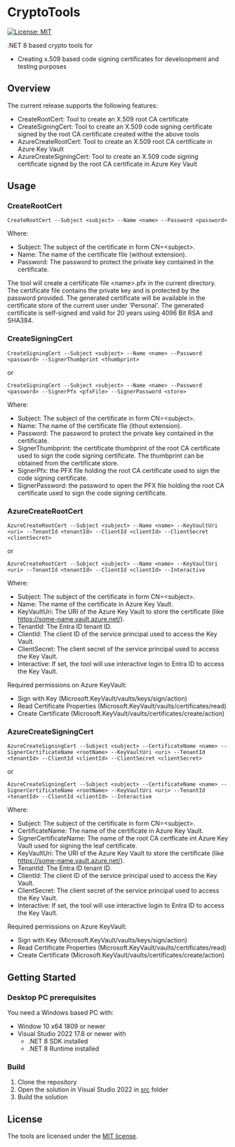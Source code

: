 # CryptoTools
[![License: MIT](https://img.shields.io/badge/License-MIT-green.svg)](LICENSE)

.NET 8 based crypto tools for
* Creating x.509 based code signing certificates for develoopment and testing purposes

## Overview

The current release supports the following features:
* CreateRootCert: Tool to create an X.509 root CA certificate
* CreateSigningCert: Tool to create an X.509 code signing certificate signed by the root CA certificate created withe the above tools
* AzureCreateRootCert: Tool to create an X.509 root CA certificate in Azure Key Vault
* AzureCreateSigningCert: Tool to create an X.509 code signing certificate signed by the root CA certificate in Azure Key Vault

## Usage

### CreateRootCert

```
CreateRootCert --Subject <subject> --Name <name> --Password <password>
```
Where:
* Subject: The subject of the certificate in form CN=\<subject\>.
* Name: The name of the certificate file (without extension).
* Password: The password to protect the private key contained in the certificate.

The tool will create a certificate file \<name\>.pfx in the current directory. The certificate file contains the private key and is protected by the password provided.
The generated certificate will be available in the certificate store of the current user under 'Personal'.
The generated certificate is self-signed and valid for 20 years using 4096 Bit RSA and SHA384.

### CreateSigningCert

```
CreateSigningCert --Subject <subject> --Name <name> --Password <password> --SignerThumbprint <thumbprint>
```
or
```
CreateSigningCert --Subject <subject> --Name <name> --Password <password> --SignerPfx <pfxFile> --SignerPassword <store>
```

Where:
* Subject: The subject of the certificate in form CN=\<subject\>.
* Name: The name of the certificate file (ithout extension).
* Password: The password to protect the private key contained in the certificate.
* SignerThumbprint: the certificate thumbprint of the root CA certificate used to sign the code signing certificate. The thumbprint can be obtained from the certificate store.
* SignerPfx: the PFX file holding the root CA certificate used to sign the code signing certificate.
* SignerPassword: the password to open the PFX file holding the root CA certificate used to sign the code signing certificate.

### AzureCreateRootCert
```
AzureCreateRootCert --Subject <subject> --Name <name> --KeyVaultUri <uri> --TenantId <tenantId> --ClientId <clientId> --ClientSecret <clientSecret>
```
or
```
AzureCreateRootCert --Subject <subject> --Name <name> --KeyVaultUri <uri> --TenantId <tenantId> --ClientId <clientId> --Interactive
```

Where:
* Subject: The subject of the certificate in form CN=\<subject\>.
* Name: The name of the certificate in Azure Key Vault.
* KeyVaultUri: The URI of the Azure Key Vault to store the certificate (like https://some-name.vault.azure.net/).
* TenantId: The Entra ID tenant ID.
* ClientId: The client ID of the service principal used to access the Key Vault.
* ClientSecret: The client secret of the service principal used to access the Key Vault.
* Interactive: If set, the tool will use interactive login to Entra ID to access the Key Vault.

Required permissions on Azure KeyVault:
- Sign with Key (Microsoft.KeyVault/vaults/keys/sign/action)
- Read Certificate Properties  (Microsoft.KeyVault/vaults/certificates/read)
- Create Certificate (Microsoft.KeyVault/vaults/certificates/create/action)

### AzureCreateSigningCert
```
AzureCreateSigningCert --Subject <subject> --CertificateName <name> --SignerCertificateName <rootName> --KeyVaultUri <uri> --TenantId <tenantId> --ClientId <clientId> --ClientSecret <clientSecret>
```
or
```
AzureCreateSigningCert --Subject <subject> --CertificateName <name> --SignerCertificateName <rootName> --KeyVaultUri <uri> --TenantId <tenantId> --ClientId <clientId> --Interactive
```

Where:
* Subject: The subject of the certificate in form CN=\<subject\>.
* CertificateName: The name of the certificate in Azure Key Vault.
* SignerCertificateName: The name of the root CA certficate int Azure Key Vault used for signing the leaf certificate.
* KeyVaultUri: The URI of the Azure Key Vault to store the certificate (like https://some-name.vault.azure.net/).
* TenantId: The Entra ID tenant ID.
* ClientId: The client ID of the service principal used to access the Key Vault.
* ClientSecret: The client secret of the service principal used to access the Key Vault.
* Interactive: If set, the tool will use interactive login to Entra ID to access the Key Vault.

Required permissions on Azure KeyVault:
- Sign with Key (Microsoft.KeyVault/vaults/keys/sign/action)
- Read Certificate Properties  (Microsoft.KeyVault/vaults/certificates/read)
- Create Certificate (Microsoft.KeyVault/vaults/certificates/create/action)

## Getting Started

### Desktop PC prerequisites
You need a Windows based PC with:
- Window 10 x64 1809 or newer
- Visual Studio 2022 17.8 or newer with 
  - .NET 8 SDK installed
  - .NET 8 Runtime installed

### Build

1. Clone the repository
1. Open the solution in Visual Studio 2022 in [src](src) folder
1. Build the solution

## License
The tools are licensed under the [MIT license](LICENSE).